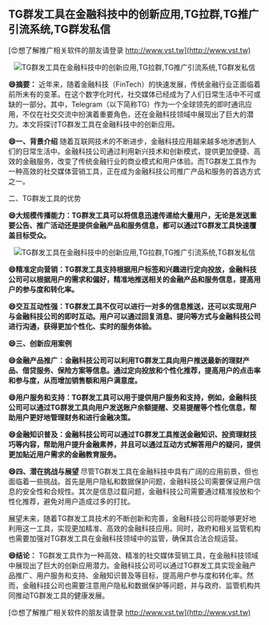 ## **TG群发工具在金融科技中的创新应用,TG拉群,TG推广引流系统,TG群发私信**

[😍想了解推广相关软件的朋友请登录 http://www.vst.tw](http://www.vst.tw)

 <center><img src="https://vst.tw/MP4/tuiguang/png/1.png" alt="TG群发工具在金融科技中的创新应用,TG拉群,TG推广引流系统,TG群发私信"></center>

**😄摘要：**
近年来，随着金融科技（FinTech）的快速发展，传统金融行业正面临着前所未有的变革。在这个数字化时代，社交媒体已经成为了人们日常生活中不可或缺的一部分。其中，Telegram（以下简称TG）作为一个全球领先的即时通讯应用，不仅在社交交流中扮演着重要角色，还在金融科技领域中展现出了巨大的潜力。本文将探讨TG群发工具在金融科技中的创新应用。

**😄一、背景介绍**
随着互联网技术的不断进步，金融科技应用越来越多地渗透到人们的日常生活中。金融科技公司通过利用新兴技术和创新模式，提供更加便捷、高效的金融服务，改变了传统金融行业的商业模式和用户体验。而TG群发工具作为一种高效的社交媒体营销工具，正在成为金融科技公司推广产品和服务的首选方式之一。

二、TG群发工具的优势

**😄大规模传播能力：TG群发工具可以将信息迅速传递给大量用户，无论是发送重要公告、推广活动还是提供金融产品和服务信息，都可以通过TG群发工具快速覆盖目标受众。**

 <center><img src="https://vst.tw/MP4/tuiguang/png/3.png" alt="TG群发工具在金融科技中的创新应用,TG拉群,TG推广引流系统,TG群发私信"></center>

**😄精准定向营销：TG群发工具支持根据用户标签和兴趣进行定向投放，金融科技公司可以根据用户的需求和偏好，精准地推送相关的金融产品和服务信息，提高用户的参与度和转化率。**

**😄交互互动性强：TG群发工具不仅可以进行一对多的信息推送，还可以实现用户与金融科技公司的即时互动。用户可以通过回复消息、提问等方式与金融科技公司进行沟通，获得更加个性化、实时的服务体验。**

**😄三、创新应用案例**

**😄金融产品推广：金融科技公司可以利用TG群发工具向用户推送最新的理财产品、借贷服务、保险方案等信息。通过定向投放和个性化推荐，提高用户的点击率和参与度，从而增加销售额和用户满意度。**

**😄用户服务和支持：TG群发工具可以用于提供用户服务和支持，例如，金融科技公司可以通过TG群发工具向用户发送账户余额提醒、交易提醒等个性化信息，帮助用户更好地管理财务和进行金融决策。**

**😄金融知识普及：金融科技公司可以通过TG群发工具推送金融知识、投资理财技巧等内容，帮助用户提升金融素养，并且可以通过互动方式解答用户的疑问，提供更加贴近用户需求的金融教育服务。**

**😄四、潜在挑战与展望**
尽管TG群发工具在金融科技中具有广阔的应用前景，但也面临着一些挑战。首先是用户隐私和数据保护问题，金融科技公司需要保证用户信息的安全性和合规性。其次是信息过载问题，金融科技公司需要通过精准投放和个性化推荐，避免对用户造成过多的打扰。

展望未来，随着TG群发工具技术的不断创新和完善，金融科技公司将能够更好地利用这一工具，实现更加精准、高效的金融科技应用。同时，政府和相关监管机构也需要加强对TG群发工具在金融科技领域中的监管，确保其合法合规运营。

**😄结论：**
TG群发工具作为一种高效、精准的社交媒体营销工具，在金融科技领域中展现出了巨大的创新应用潜力。金融科技公司可以通过TG群发工具实现金融产品推广、用户服务和支持、金融知识普及等目标，提高用户参与度和转化率。然而，金融科技公司也需要注意用户隐私和数据保护等问题，并与政府、监管机构共同推动TG群发工具的健康发展。

[😍想了解推广相关软件的朋友请登录 http://www.vst.tw](http://www.vst.tw)



